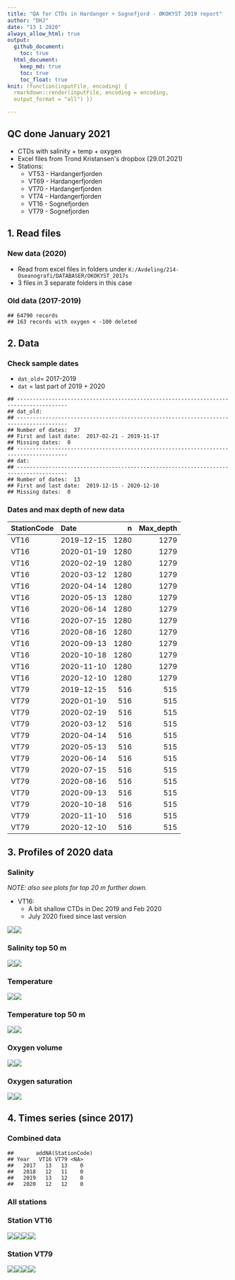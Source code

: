 ```yaml
---
title: "QA for CTDs in Hardanger + Sognefjord - ØKOKYST 2019 report"
author: "DHJ"
date: "13 1 2020"
always_allow_html: true
output:
  github_document:
    toc: true
  html_document:
    keep_md: true
    toc: true
    toc_float: true
knit: (function(inputFile, encoding) {
  rmarkdown::render(inputFile, encoding = encoding,
  output_format = "all") }) 

---
```


## QC done January 2021    
- CTDs with salinity + temp + oxygen      
- Excel files from Trond Kristansen's dropbox (29.01.2021)
- Stations:    
    * VT53 - Hardangerfjorden  
    * VT69 - Hardangerfjorden  
    * VT70 - Hardangerfjorden  
    * VT74 - Hardangerfjorden  
    * VT16 - Sognefjorden  
    * VT79 - Sognefjorden  

    



## 1. Read files   

### New data (2020)  
- Read from excel files in folders under `K:/Avdeling/214-Oseanografi/DATABASER/OKOKYST_2017s`  
- 3 files in 3 separate folders in this case    


### Old data (2017-2019)    

```
## 64790 records 
## 163 records with oxygen < -100 deleted
```


## 2. Data       

### Check sample dates   
- `dat_old`= 2017-2019   
- `dat` = last part of 2019 + 2020  

```
## -------------------------------------------------------------------------------------- 
## dat_old: 
## -------------------------------------------------------------------------------------- 
## Number of dates:  37 
## First and last date:  2017-02-21 - 2019-11-17 
## Missing dates:  0 
## -------------------------------------------------------------------------------------- 
## dat: 
## -------------------------------------------------------------------------------------- 
## Number of dates:  13 
## First and last date:  2019-12-15 - 2020-12-10 
## Missing dates:  0
```


### Dates and max depth of new data    
<table class="table table-striped" style="width: auto !important; ">
 <thead>
  <tr>
   <th style="text-align:left;"> StationCode </th>
   <th style="text-align:left;"> Date </th>
   <th style="text-align:right;"> n </th>
   <th style="text-align:right;"> Max_depth </th>
  </tr>
 </thead>
<tbody>
  <tr>
   <td style="text-align:left;"> VT16 </td>
   <td style="text-align:left;"> 2019-12-15 </td>
   <td style="text-align:right;"> 1280 </td>
   <td style="text-align:right;"> 1279 </td>
  </tr>
  <tr>
   <td style="text-align:left;"> VT16 </td>
   <td style="text-align:left;"> 2020-01-19 </td>
   <td style="text-align:right;"> 1280 </td>
   <td style="text-align:right;"> 1279 </td>
  </tr>
  <tr>
   <td style="text-align:left;"> VT16 </td>
   <td style="text-align:left;"> 2020-02-19 </td>
   <td style="text-align:right;"> 1280 </td>
   <td style="text-align:right;"> 1279 </td>
  </tr>
  <tr>
   <td style="text-align:left;"> VT16 </td>
   <td style="text-align:left;"> 2020-03-12 </td>
   <td style="text-align:right;"> 1280 </td>
   <td style="text-align:right;"> 1279 </td>
  </tr>
  <tr>
   <td style="text-align:left;"> VT16 </td>
   <td style="text-align:left;"> 2020-04-14 </td>
   <td style="text-align:right;"> 1280 </td>
   <td style="text-align:right;"> 1279 </td>
  </tr>
  <tr>
   <td style="text-align:left;"> VT16 </td>
   <td style="text-align:left;"> 2020-05-13 </td>
   <td style="text-align:right;"> 1280 </td>
   <td style="text-align:right;"> 1279 </td>
  </tr>
  <tr>
   <td style="text-align:left;"> VT16 </td>
   <td style="text-align:left;"> 2020-06-14 </td>
   <td style="text-align:right;"> 1280 </td>
   <td style="text-align:right;"> 1279 </td>
  </tr>
  <tr>
   <td style="text-align:left;"> VT16 </td>
   <td style="text-align:left;"> 2020-07-15 </td>
   <td style="text-align:right;"> 1280 </td>
   <td style="text-align:right;"> 1279 </td>
  </tr>
  <tr>
   <td style="text-align:left;"> VT16 </td>
   <td style="text-align:left;"> 2020-08-16 </td>
   <td style="text-align:right;"> 1280 </td>
   <td style="text-align:right;"> 1279 </td>
  </tr>
  <tr>
   <td style="text-align:left;"> VT16 </td>
   <td style="text-align:left;"> 2020-09-13 </td>
   <td style="text-align:right;"> 1280 </td>
   <td style="text-align:right;"> 1279 </td>
  </tr>
  <tr>
   <td style="text-align:left;"> VT16 </td>
   <td style="text-align:left;"> 2020-10-18 </td>
   <td style="text-align:right;"> 1280 </td>
   <td style="text-align:right;"> 1279 </td>
  </tr>
  <tr>
   <td style="text-align:left;"> VT16 </td>
   <td style="text-align:left;"> 2020-11-10 </td>
   <td style="text-align:right;"> 1280 </td>
   <td style="text-align:right;"> 1279 </td>
  </tr>
  <tr>
   <td style="text-align:left;"> VT16 </td>
   <td style="text-align:left;"> 2020-12-10 </td>
   <td style="text-align:right;"> 1280 </td>
   <td style="text-align:right;"> 1279 </td>
  </tr>
  <tr>
   <td style="text-align:left;"> VT79 </td>
   <td style="text-align:left;"> 2019-12-15 </td>
   <td style="text-align:right;"> 516 </td>
   <td style="text-align:right;"> 515 </td>
  </tr>
  <tr>
   <td style="text-align:left;"> VT79 </td>
   <td style="text-align:left;"> 2020-01-19 </td>
   <td style="text-align:right;"> 516 </td>
   <td style="text-align:right;"> 515 </td>
  </tr>
  <tr>
   <td style="text-align:left;"> VT79 </td>
   <td style="text-align:left;"> 2020-02-19 </td>
   <td style="text-align:right;"> 516 </td>
   <td style="text-align:right;"> 515 </td>
  </tr>
  <tr>
   <td style="text-align:left;"> VT79 </td>
   <td style="text-align:left;"> 2020-03-12 </td>
   <td style="text-align:right;"> 516 </td>
   <td style="text-align:right;"> 515 </td>
  </tr>
  <tr>
   <td style="text-align:left;"> VT79 </td>
   <td style="text-align:left;"> 2020-04-14 </td>
   <td style="text-align:right;"> 516 </td>
   <td style="text-align:right;"> 515 </td>
  </tr>
  <tr>
   <td style="text-align:left;"> VT79 </td>
   <td style="text-align:left;"> 2020-05-13 </td>
   <td style="text-align:right;"> 516 </td>
   <td style="text-align:right;"> 515 </td>
  </tr>
  <tr>
   <td style="text-align:left;"> VT79 </td>
   <td style="text-align:left;"> 2020-06-14 </td>
   <td style="text-align:right;"> 516 </td>
   <td style="text-align:right;"> 515 </td>
  </tr>
  <tr>
   <td style="text-align:left;"> VT79 </td>
   <td style="text-align:left;"> 2020-07-15 </td>
   <td style="text-align:right;"> 516 </td>
   <td style="text-align:right;"> 515 </td>
  </tr>
  <tr>
   <td style="text-align:left;"> VT79 </td>
   <td style="text-align:left;"> 2020-08-16 </td>
   <td style="text-align:right;"> 516 </td>
   <td style="text-align:right;"> 515 </td>
  </tr>
  <tr>
   <td style="text-align:left;"> VT79 </td>
   <td style="text-align:left;"> 2020-09-13 </td>
   <td style="text-align:right;"> 516 </td>
   <td style="text-align:right;"> 515 </td>
  </tr>
  <tr>
   <td style="text-align:left;"> VT79 </td>
   <td style="text-align:left;"> 2020-10-18 </td>
   <td style="text-align:right;"> 516 </td>
   <td style="text-align:right;"> 515 </td>
  </tr>
  <tr>
   <td style="text-align:left;"> VT79 </td>
   <td style="text-align:left;"> 2020-11-10 </td>
   <td style="text-align:right;"> 516 </td>
   <td style="text-align:right;"> 515 </td>
  </tr>
  <tr>
   <td style="text-align:left;"> VT79 </td>
   <td style="text-align:left;"> 2020-12-10 </td>
   <td style="text-align:right;"> 516 </td>
   <td style="text-align:right;"> 515 </td>
  </tr>
</tbody>
</table>


## 3. Profiles of 2020 data  

### Salinity  
_NOTE: also see plots for top 20 m further down._  
   
- VT16: 
    - A bit shallow CTDs in Dec 2019 and Feb 2020    
    - July 2020 fixed since last version


![](14_QA_CTD_2020_Sognefjorden_files/figure-html/unnamed-chunk-6-1.png)<!-- -->![](14_QA_CTD_2020_Sognefjorden_files/figure-html/unnamed-chunk-6-2.png)<!-- -->

### Salinity top 50 m 
![](14_QA_CTD_2020_Sognefjorden_files/figure-html/unnamed-chunk-7-1.png)<!-- -->![](14_QA_CTD_2020_Sognefjorden_files/figure-html/unnamed-chunk-7-2.png)<!-- -->


### Temperature    
![](14_QA_CTD_2020_Sognefjorden_files/figure-html/unnamed-chunk-8-1.png)<!-- -->![](14_QA_CTD_2020_Sognefjorden_files/figure-html/unnamed-chunk-8-2.png)<!-- -->

### Temperature top 50 m 
![](14_QA_CTD_2020_Sognefjorden_files/figure-html/unnamed-chunk-9-1.png)<!-- -->![](14_QA_CTD_2020_Sognefjorden_files/figure-html/unnamed-chunk-9-2.png)<!-- -->

### Oxygen volume      
![](14_QA_CTD_2020_Sognefjorden_files/figure-html/unnamed-chunk-10-1.png)<!-- -->![](14_QA_CTD_2020_Sognefjorden_files/figure-html/unnamed-chunk-10-2.png)<!-- -->

### Oxygen saturation        
![](14_QA_CTD_2020_Sognefjorden_files/figure-html/unnamed-chunk-11-1.png)<!-- -->![](14_QA_CTD_2020_Sognefjorden_files/figure-html/unnamed-chunk-11-2.png)<!-- -->




## 4. Times series (since 2017)  

### Combined data

```
##       addNA(StationCode)
## Year   VT16 VT79 <NA>
##   2017   13   13    0
##   2018   12   11    0
##   2019   13   12    0
##   2020   12   12    0
```

### All stations  


### Station VT16       
![](14_QA_CTD_2020_Sognefjorden_files/figure-html/unnamed-chunk-14-1.png)<!-- -->![](14_QA_CTD_2020_Sognefjorden_files/figure-html/unnamed-chunk-14-2.png)<!-- -->![](14_QA_CTD_2020_Sognefjorden_files/figure-html/unnamed-chunk-14-3.png)<!-- -->![](14_QA_CTD_2020_Sognefjorden_files/figure-html/unnamed-chunk-14-4.png)<!-- -->


### Station VT79       
![](14_QA_CTD_2020_Sognefjorden_files/figure-html/unnamed-chunk-15-1.png)<!-- -->![](14_QA_CTD_2020_Sognefjorden_files/figure-html/unnamed-chunk-15-2.png)<!-- -->![](14_QA_CTD_2020_Sognefjorden_files/figure-html/unnamed-chunk-15-3.png)<!-- -->![](14_QA_CTD_2020_Sognefjorden_files/figure-html/unnamed-chunk-15-4.png)<!-- -->






